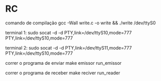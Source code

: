 # RC

comando de compilação
gcc -Wall write.c -o write && ./write /dev/ttyS0

terminal 1:
sudo socat -d  -d  PTY,link=/dev/ttyS10,mode=777   PTY,link=/dev/ttyS10,mode=777

terminal 2:
sudo socat -d  -d  PTY,link=/dev/ttyS11,mode=777   PTY,link=/dev/ttyS10,mode=777

correr o programa de enviar
make emissor run_emissor

correr o programa de receber 
make reciver run_reader
